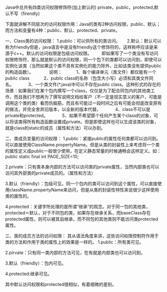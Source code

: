 Java中总共有四类访问权限修饰符(加上默认的)
private，public，protected,默认不写（firendly)

下面就讲解不同层次的访问权限作用：Java的类有2种访问权限，public、默认；而方法和变量有4种：public、默认、protected、private。

一、Class类的访问权限：
1.public：可以供所有的类访问。
　
2.默认：默认可以称为friendly但是，java语言中是没有friendly这个修饰符的，这样称呼应该是来源于c++。默认的访问权限是包级访问权限。
　　即如果写了一个类没有写访问权限修饰符，那么就是默认的访问权限，同一个包下的类都可以访问到，即使可以实例化该类（当然如果这个类不具有实例化的能力除外，比如该类没有提供public的构造函数）。
　
　　说明：
　　　1、每个编译单元（类文件）都仅能有一个public class
　　　2、public class的名称（包含大小写）必须和其类文件同名。
　　　3、一个类文件(*.java)中可以不存在public class。这种形式的存在的场景：如果我们在某个包内撰写一个class，仅仅是为了配合同包内的其他类工作，而且我们不想再为了撰写说明文档给客户（不一定是现实意义的客户，可能是调用这个类的类）看而伤脑筋，而且有可能过一段时间之后有可能会彻底改变原有的做法，并完全舍弃旧版本，以全新的版本代替。
　　　4、class不可以是private和protected。
　　　5、如果不希望那个任何产生某个class的对象，可以将该类得所有构造函数设置成private。但是即使这样也可以生成该类的对象，就是class的static的成员（属性和方法）可以办到。

二、类成员变量的访问权限：
1.public：紧接public的属性任何类都可以访问到。可以直接使用ClassName.propertyName。但是从类的封装性上来考虑将一个类的属性定义成public一般很少使用，在定义静态常量的时候通畅会这样定义。如：public static final int PAGE_SIZE=10;

2.private：只有类本身内部的方法可以访问类的private属性，当然内部类也可以访问其外部类的private成员的。（属性和方法）

3.默认（friendly）：包级可见，同一个包内的类可以访问到这个属性，可以直接使用className.propertyName来访问，但是从类的封装性特性来说很少这样使用类的属性的。

4.protected：关键字所处理的是所谓“继承”的观念。对于同一包的其他类，protected＝默认，对于不同包的类，如果存在继承关系，而baseClass存在protected属性，则可以被其自继承，而不同包的其他类则不能访问类protected属性。

三、类的成员方法的访问权限：
其从语法角度来讲，这些访问权限控制符作用于类的方法和作用于类的属性上的效果是一样的。
1.public：所有类可见。

2.pirvate：只有同一类内部的方法可见，在有就是内部类也可以访问到。

3.默认（friendly）：包内可见。

4.protected:继承可见。

其中默认访问权限和protected很相似，有着细微的差别。

